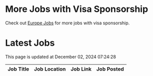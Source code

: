 # More Jobs with Visa Sponsorship

Check out [Europe Jobs](https://github.com/sureshparimi/europejobs#latest-jobs) for more jobs with visa sponsorship.

# Latest Jobs

This page is updated at December 02, 2024 07:24:28

| Job Title | Job Location | Job Link | Job Posted |
| --- | --- | --- | --- |
